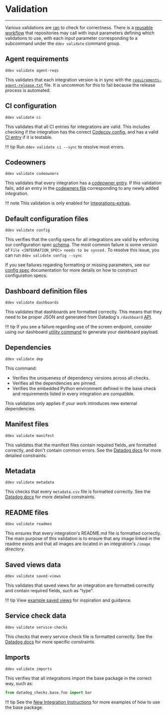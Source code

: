 # Validation

-----

Various validations are [ran](https://github.com/DataDog/integrations-core/blob/master/.github/workflows/validate.yml) to check for correctness. There is a [reusable workflow](https://github.com/DataDog/integrations-core/blob/master/.github/workflows/run-validations.yml) that repositories may call with input parameters defining which validations to use, with each input parameter corresponding to a subcommand under the `ddev validate` command group.

## Agent requirements

```
ddev validate agent-reqs
```

This validates that each integration version is in sync with the [`requirements-agent-release.txt`](https://github.com/DataDog/integrations-core/blob/master/requirements-agent-release.txt) file. It is uncommon for this to fail because the release process is automated.

## CI configuration

```
ddev validate ci
```

This validates that all CI entries for integrations are valid. This includes checking if the integration has the correct [Codecov config](https://github.com/DataDog/integrations-core/blob/master/.codecov.yml), and has a valid [CI entry](testing.md#target-enumeration) if it is testable.

!!! tip
    Run `ddev validate ci --sync` to resolve most errors.

## Codeowners

```
ddev validate codeowners
```

This validates that every integration has a [codeowner entry](https://docs.github.com/en/github/creating-cloning-and-archiving-repositories/about-code-owners). If this validation fails, add an entry in the [codewners file](https://github.com/DataDog/integrations-extras/blob/master/.github/CODEOWNERS) corresponding to any newly added integration.

!!! note
    This validation is only enabled for [integrations-extras](https://github.com/DataDog/integrations-extras).

## Default configuration files

```
ddev validate config
```

This verifies that the config specs for all integrations are valid by enforcing our configuration spec [schema](../config-specs.md#schema). The most common failure is some version of `File <INTEGRATION_SPEC> needs to be synced.` To resolve this issue, you can run `ddev validate config --sync`

If you see failures regarding formatting or missing parameters, see our [config spec](../config-specs.md#schema) documentation for more details on how to construct configuration specs.

## Dashboard definition files

```
ddev validate dashboards
```

This validates that dashboards are formatted correctly. This means that they need to be proper JSON and generated from Datadog's `/dashboard` [API](https://docs.datadoghq.com/api/v1/dashboards/).

!!! tip
    If you see a failure regarding use of the screen endpoint, consider using our dashboard [utility command](../../ddev/cli.md#ddev-meta-dash-export) to generate your dashboard payload.

## Dependencies

```
ddev validate dep
```

This command:

- Verifies the uniqueness of dependency versions across all checks.
- Verifies all the dependencies are pinned.
- Verifies the embedded Python environment defined in the base check and requirements listed in every integration are compatible.

This validation only applies if your work introduces new external dependencies.

## Manifest files

```
ddev validate manifest
```

This validates that the manifest files contain required fields, are formatted correctly, and don't contain common errors. See the [Datadog docs](https://docs.datadoghq.com/developers/integrations/check_references/#manifest-file) for more detailed constraints.

## Metadata

```
ddev validate metadata
```

This checks that every `metadata.csv` file is formatted correctly. See the [Datadog docs](https://docs.datadoghq.com/developers/integrations/check_references/#metrics-metadata-file) for more detailed constraints.

## README files

```
ddev validate readmes
```

This ensures that every integration's README.md file is formatted correctly. The main purpose of this validation is to ensure that any image linked in the readme exists and that all images are located in an integration's `/image` directory.

## Saved views data

```
ddev validate saved-views
```

This validates that saved views for an integration are formatted correctly and contain required fields, such as "type".

!!! tip
    View [example saved views](https://github.com/DataDog/integrations-core/tree/master/postgres/assets/saved_views) for inspiration and guidance.

## Service check data

```
ddev validate service-checks
```

This checks that every service check file is formatted correctly. See the [Datadog docs](https://docs.datadoghq.com/developers/integrations/check_references/#service-check-file) for more specific constraints.

## Imports

```
ddev validate imports
```

This verifies that all integrations import the base package in the correct way, such as:

```python
from datadog_checks.base.foo import bar
```

!!! tip
    See the [New Integration Instructions](https://docs.datadoghq.com/developers/integrations/new_check_howto/?tab=configurationtemplate#implement-check-logic) for more examples of how to use the base package.

